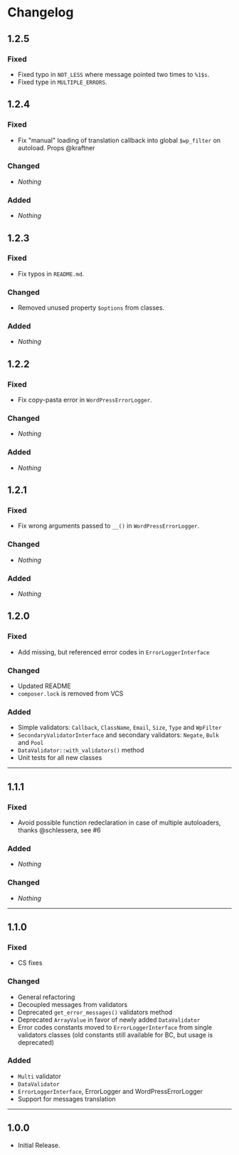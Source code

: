 # Changelog

## 1.2.5

### Fixed

* Fixed typo in `NOT_LESS` where message pointed two times to `%1$s`.
* Fixed type in `MULTIPLE_ERRORS`.

## 1.2.4

### Fixed

* Fix "manual" loading of translation callback into global `$wp_filter` on autoload. Props @kraftner

### Changed

* _Nothing_

### Added

* _Nothing_


## 1.2.3

### Fixed

* Fix typos in `README.md`.

### Changed

* Removed unused property `$options` from classes.

### Added

* _Nothing_

## 1.2.2

### Fixed

* Fix copy-pasta error in `WordPressErrorLogger`.

### Changed

* _Nothing_

### Added

* _Nothing_

## 1.2.1

### Fixed

* Fix wrong arguments passed to `__()` in `WordPressErrorLogger`. 

### Changed

* _Nothing_

### Added

* _Nothing_

## 1.2.0

### Fixed

* Add missing, but referenced error codes in `ErrorLoggerInterface` 

### Changed

* Updated README
* `composer.lock` is removed from VCS

### Added

* Simple validators: `Callback`, `ClassName`, `Email`, `Size`, `Type` and `WpFilter`
* `SecondaryValidatorInterface` and secondary validators: `Negate`, `Bulk` and `Pool`
* `DataValidator::with_validators()` method
* Unit tests for all new classes

-----


## 1.1.1

### Fixed

* Avoid possible function redeclaration in case of multiple autoloaders, thanks @schlessera, see #6

### Added

* _Nothing_

### Changed

* _Nothing_

-----


## 1.1.0

### Fixed

* CS fixes

### Changed

* General refactoring
* Decoupled messages from validators
* Deprecated `get_error_messages()` validators method
* Deprecated `ArrayValue` in favor of newly added `DataValidator`
* Error codes constants moved to `ErrorLoggerInterface` from single validators classes (old constants still available for BC, but usage is deprecated)

### Added

* `Multi` validator
* `DataValidator`
* `ErrorLoggerInterface`, ErrorLogger and WordPressErrorLogger
* Support for messages translation

-----

## 1.0.0

* Initial Release.
